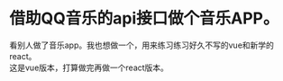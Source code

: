 # 借助QQ音乐的api接口做个音乐APP。
  看别人做了音乐app。我也想做一个，用来练习练习好久不写的vue和新学的react。<br>
  这是vue版本，打算做完再做一个react版本。<br>
  




